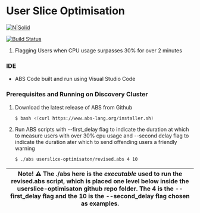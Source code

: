 # User Slice Optimisation

[![N|Solid](https://cldup.com/dTxpPi9lDf.thumb.png)](https://nodesource.com/products/nsolid)

[![Build Status](https://travis-ci.org/joemccann/dillinger.svg?branch=master)](https://travis-ci.org/joemccann/dillinger)

1. Flagging Users when CPU usage surpasses 30% for over 2 minutes

### IDE 

* ABS Code built and run using Visual Studio Code 

### Prerequisites and Running on Discovery Cluster

1. Download the latest release of ABS from Github
    ```sh
    $ bash <(curl https://www.abs-lang.org/installer.sh)
    ```

2. Run ABS scripts with --first_delay flag to indicate the duration at which to measure users with over 30% cpu usage and --second delay flag to indicate the duration ater which to send offending users a friendly warning
    ```sh
    $ ./abs userslice-optimisaton/revised.abs 4 10
    ```
| Note! :warning: The **./abs** here is the _executable_ used to run the **revised.abs** script, which is placed one level below inside the **userslice-optimisaton** github repo folder. The **4** is the **--first_delay** flag and the **10** is the **--second_delay** flag chosen as examples. |
| --- |
